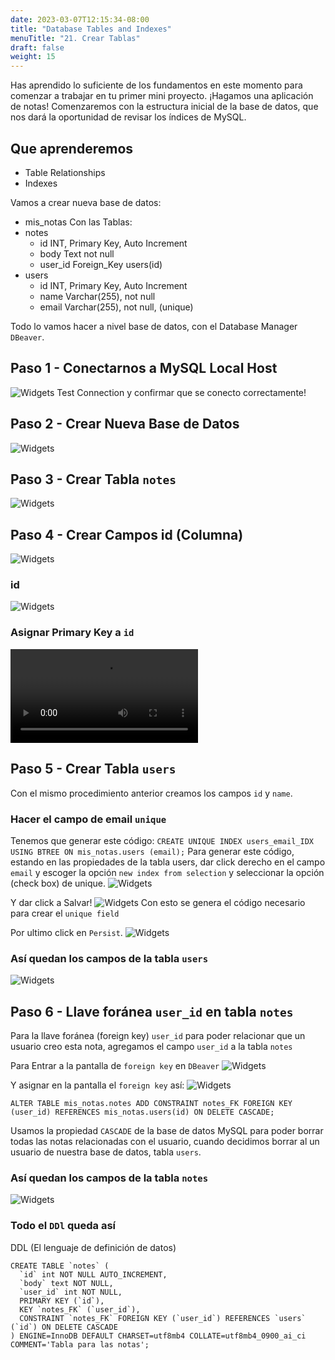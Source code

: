 ```yaml
---
date: 2023-03-07T12:15:34-08:00
title: "Database Tables and Indexes"
menuTitle: "21. Crear Tablas"
draft: false
weight: 15
---
```


Has aprendido lo suficiente de los fundamentos en este momento para comenzar a trabajar en tu primer mini proyecto. ¡Hagamos una aplicación de notas! Comenzaremos con la estructura inicial de la base de datos, que nos dará la oportunidad de revisar los índices de MySQL.

## Que aprenderemos
- Table Relationships
- Indexes


Vamos a crear nueva base de datos:
- mis_notas
Con las Tablas:
- notes
	- id INT, Primary Key, Auto Increment
	- body Text not null
	- user_id Foreign_Key users(id)
- users
	- id INT, Primary Key, Auto Increment
	- name Varchar(255), not null
	- email Varchar(255), not null, (unique)

Todo lo vamos hacer a nivel base de datos, con el Database Manager `DBeaver`.

## Paso 1 - Conectarnos a MySQL Local Host
![Widgets](/phpforbegginers/db_config.png)
Test Connection y confirmar que se conecto correctamente!

## Paso 2 - Crear Nueva Base de Datos
![Widgets](/phpforbegginers/crear_new_db.png)

## Paso 3 - Crear Tabla `notes`
![Widgets](/phpforbegginers/crear_tabla_notes.png)

## Paso 4 - Crear Campos id (Columna)
![Widgets](/phpforbegginers/agregar_columna.png)

### id
![Widgets](/phpforbegginers/atributos_id_config.png)

### Asignar Primary Key a `id`
![Widgets](/phpforbegginers/Primary_key_id.mp4)

## Paso 5 - Crear Tabla `users`
Con el mismo procedimiento anterior creamos los campos `id` y `name`.

### Hacer el campo de email `unique`
Tenemos que generar este código:
`CREATE UNIQUE INDEX users_email_IDX USING BTREE ON mis_notas.users (email);`
Para generar este código, estando en las propiedades de la tabla users, dar click derecho en el campo `email` y escoger la opción `new index from selection` y seleccionar la opción (check box) de unique. 
![Widgets](/phpforbegginers/email_unique.png)

Y dar click a Salvar!
![Widgets](/phpforbegginers/Save_Unique.png)
Con esto se genera el código necesario para crear el `unique field`

Por ultimo click en `Persist`. 
![Widgets](/phpforbegginers/persist.png)

### Así quedan los campos de la tabla `users`
![Widgets](/phpforbegginers/campos_users.png)

## Paso 6 - Llave foránea `user_id` en tabla `notes`
Para la llave foránea (foreign key) `user_id` para poder relacionar que un usuario creo esta nota, agregamos el campo `user_id` a la tabla `notes` 

Para Entrar a la pantalla de `foreign key` en `DBeaver`
![Widgets](/phpforbegginers/crear_new_foreign_key.png)

Y asignar en la pantalla el `foreign key` así:
![Widgets](/phpforbegginers/ventana_foreignkey.png)

`ALTER TABLE mis_notas.notes ADD CONSTRAINT notes_FK FOREIGN KEY (user_id) REFERENCES mis_notas.users(id) ON DELETE CASCADE;`

Usamos la propiedad `CASCADE` de la base de datos MySQL para poder borrar todas las notas relacionadas con el usuario, cuando decidimos borrar al un usuario de nuestra base de datos, tabla `users`.

### Así quedan los campos de la tabla `notes`
![Widgets](/phpforbegginers/campos_final_notes.png)

### Todo el `DDl` queda así 
DDL (El lenguaje de definición de datos)
```mysql
CREATE TABLE `notes` (
  `id` int NOT NULL AUTO_INCREMENT,
  `body` text NOT NULL,
  `user_id` int NOT NULL,
  PRIMARY KEY (`id`),
  KEY `notes_FK` (`user_id`),
  CONSTRAINT `notes_FK` FOREIGN KEY (`user_id`) REFERENCES `users` (`id`) ON DELETE CASCADE
) ENGINE=InnoDB DEFAULT CHARSET=utf8mb4 COLLATE=utf8mb4_0900_ai_ci COMMENT='Tabla para las notas';
```
